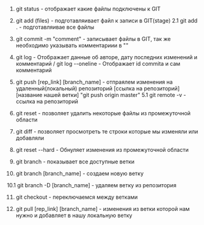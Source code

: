 1. git status - отображает какие файлы подключены к GIT
2. git add (files) - подготавляивает файл к записи в GIT(stage)
   2.1 git add . - подготавляивае все файлы
3. git commit -m "comment" - записывает файлы в GIT, так же необходимо указывать комментариии в ""
4. git log - Отображает данные об авторе, дату последних изменений и комментарий / git log --oneline - Отображает id commita и сам комментарий
5. git push [rep_link] [branch_name] - отпраялем изменения на удаленный(локальный) репозиторий [ссылка на репозиторий] [название нашей ветки] "git push origin master"
   5.1 git remote -v - ссылка на репозиторий

6. git reset - позволяет удалить некоторые файлы из промежуточной области

7. git diff - позволяет просмотреть те строки которые мы изменяли или добавляли

8. git reset --hard - Обнуляет изменения из промежуточной области

<!-- Ветки нужны чтобы разделять наш код -->

9. git branch - показывает все доступные ветки

10. git branch [branch_name] - создаем новую ветку

10.1 git branch -D [branch_name] - удаляем ветку из репозитория

11. git checkout - переключаемся между ветками

12. git pull [rep_link] [branch_name] - изменения из ветки которой нам нужно и добавляет в нашу локальную ветку

<!--  Чтобы перенести изменения из одной ветки в другую есть 2 способа:
1. Pull requests в GitHub - чтобы разработчики могли проверять код друг у друга, в reviewers добавляется GitHub человека, кто будет смотреть  код
в Files changet показываются все изменения в файла, можно сотавлять комментарии в коде
Resolve conversation - нажимаем чтобы удалить комментарии и замечания после исправления. Затем merged, обычно после merged удаляют ветку из которой вносились изменения Delete branch

2. git merge

-->
